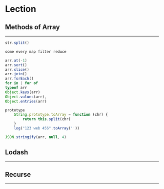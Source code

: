 # Lection

## Methods of Array

---  

```js
str.split()

some every map filter reduce

arr.at(-1)
arr.sort()
arr.slice()
arr.join()
arr.forEach()
for in | for of
typeof arr
Object.keys(arr)
Object.values(arr), 
Object.entries(arr)

prototype
    String.prototype.toArray = function (chr) {
        return this.split(chr)
    }
    log("123 web 456".toArray(''))

JSON.stringify(arr, null, 4)

```

## Lodash

---  

## Recurse

---  
